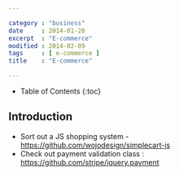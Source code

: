 ```yaml
---

category : "business"
date     : 2014-01-20
excerpt  : "E-commerce"
modified : 2014-02-09
tags     : [ e-commerce ]
title    : "E-commerce"

---
```


* Table of Contents
{:toc}

## Introduction

* Sort out a JS shopping system - https://github.com/wojodesign/simplecart-js
* Check out payment validation class : https://github.com/stripe/jquery.payment
